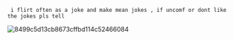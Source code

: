      i flirt often as a joke and make mean jokes , if uncomf or dont like the jokes pls tell
   ![8499c5d13cb8673cffbd114c52466084](https://github.com/user-attachments/assets/4e61dd38-4205-466c-a8a0-8c132d0c73cc)
 




